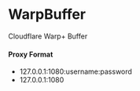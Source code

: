 # WarpBuffer
Cloudflare Warp+ Buffer
#### Proxy Format
- 127.0.0.1:1080:username:password
- 127.0.0.1:1080
